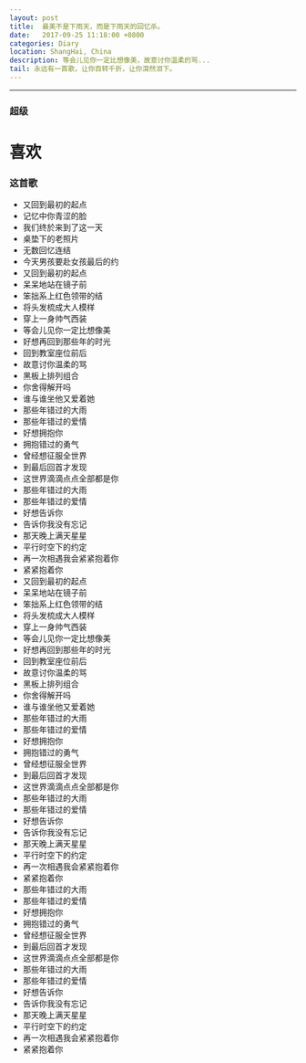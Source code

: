 ```yaml
---
layout: post
title:  最美不是下雨天，而是下雨天的回忆杀。
date:   2017-09-25 11:18:00 +0800
categories: Diary
location: ShangHai, China
description: 等会儿见你一定比想像美，故意讨你温柔的骂...
tail: 永远有一首歌，让你百转千折，让你潸然泪下。
---
```

---

### 超级
# 喜欢
### 这首歌

+ 又回到最初的起点
+ 记忆中你青涩的脸
+ 我们终於来到了这一天
+ 桌垫下的老照片
+ 无数回忆连结
+ 今天男孩要赴女孩最后的约
+ 又回到最初的起点
+ 呆呆地站在镜子前
+ 笨拙系上红色领带的结
+ 将头发梳成大人模样
+ 穿上一身帅气西装
+ 等会儿见你一定比想像美
+ 好想再回到那些年的时光
+ 回到教室座位前后
+ 故意讨你温柔的骂
+ 黑板上排列组合
+ 你舍得解开吗
+ 谁与谁坐他又爱着她
+ 那些年错过的大雨
+ 那些年错过的爱情
+ 好想拥抱你
+ 拥抱错过的勇气
+ 曾经想征服全世界
+ 到最后回首才发现
+ 这世界滴滴点点全部都是你
+ 那些年错过的大雨
+ 那些年错过的爱情
+ 好想告诉你
+ 告诉你我没有忘记
+ 那天晚上满天星星
+ 平行时空下的约定
+ 再一次相遇我会紧紧抱着你
+ 紧紧抱着你
+ 又回到最初的起点
+ 呆呆地站在镜子前
+ 笨拙系上红色领带的结
+ 将头发梳成大人模样
+ 穿上一身帅气西装
+ 等会儿见你一定比想像美
+ 好想再回到那些年的时光
+ 回到教室座位前后
+ 故意讨你温柔的骂
+ 黑板上排列组合
+ 你舍得解开吗
+ 谁与谁坐他又爱着她
+ 那些年错过的大雨
+ 那些年错过的爱情
+ 好想拥抱你
+ 拥抱错过的勇气
+ 曾经想征服全世界
+ 到最后回首才发现
+ 这世界滴滴点点全部都是你
+ 那些年错过的大雨
+ 那些年错过的爱情
+ 好想告诉你
+ 告诉你我没有忘记
+ 那天晚上满天星星
+ 平行时空下的约定
+ 再一次相遇我会紧紧抱着你
+ 紧紧抱着你
+ 那些年错过的大雨
+ 那些年错过的爱情
+ 好想拥抱你
+ 拥抱错过的勇气
+ 曾经想征服全世界
+ 到最后回首才发现
+ 这世界滴滴点点全部都是你
+ 那些年错过的大雨
+ 那些年错过的爱情
+ 好想告诉你
+ 告诉你我没有忘记
+ 那天晚上满天星星
+ 平行时空下的约定
+ 再一次相遇我会紧紧抱着你
+ 紧紧抱着你